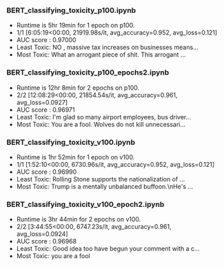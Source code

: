 ### BERT_classifying_toxicity_p100.ipynb
- Runtime is 5hr 19min for 1 epoch on p100.
- 1/1 [6:05:19<00:00, 21919.98s/it, avg_accuracy=0.952, avg_loss=0.121]
- AUC score : 0.97000
- Least Toxic:  NO , massive tax increases on businesses means…
- Most Toxic:  What an arrogant piece of shit. This arrogant ...

### BERT_classifying_toxicity_p100_epochs2.ipynb
- Runtime is 12hr 8min for 2 epochs on p100.
- 2/2 [12:08:29<00:00, 21854.54s/it, avg_accuracy=0.961, avg_loss=0.0927]
- AUC score : 0.96971
- Least Toxic: I'm glad so many airport employees, bus driver…
- Most Toxic: You are a fool. Wolves do not kill unnecessari...

### BERT_classifying_toxicity_v100.ipynb
- Runtime is 1hr 52min for 1 epoch on v100.
- 1/1 [1:52:10<00:00, 6730.96s/it, avg_accuracy=0.952, avg_loss=0.121]
- AUC score : 0.96990
- Least Toxic:  Rolling Stone supports the nationalization of …
- Most Toxic:  Trump is a mentally unbalanced buffoon.\nHe's ...

### BERT_classifying_toxicity_v100_epoch2.ipynb
- Runtime is 3hr 44min for 2 epochs on v100.
- 2/2 [3:44:55<00:00, 6747.23s/it, avg_accuracy=0.961, avg_loss=0.0924]
- AUC score : 0.96968
- Least Toxic:  Good idea too have begun your comment with a c…
- Most Toxic:  you are a fool
